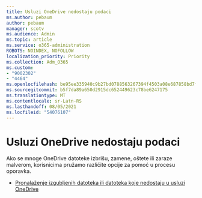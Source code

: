 ```yaml
---
title: Usluzi OneDrive nedostaju podaci
ms.author: pebaum
author: pebaum
manager: scotv
ms.audience: Admin
ms.topic: article
ms.service: o365-administration
ROBOTS: NOINDEX, NOFOLLOW
localization_priority: Priority
ms.collection: Adm_O365
ms.custom:
- "9002302"
- "4464"
ms.openlocfilehash: be95ee335940c9b27bd0788563267394f4503a08e687858bd7fb0800730f4de2
ms.sourcegitcommit: b5f7da89a650d2915dc652449623c78be6247175
ms.translationtype: MT
ms.contentlocale: sr-Latn-RS
ms.lasthandoff: 08/05/2021
ms.locfileid: "54076107"
---
```

# <a name="onedrive-is-missing-data"></a>Usluzi OneDrive nedostaju podaci

Ako se mnoge OneDrive datoteke izbrišu, zamene, oštete ili zaraze malverom, korisnicima pružamo različite opcije za pomoć u procesu oporavka.

- [Pronalaženje izgubljenih datoteka ili datoteka koje nedostaju u usluzi OneDrive](https://go.microsoft.com/fwlink/?linkid=2125166)
